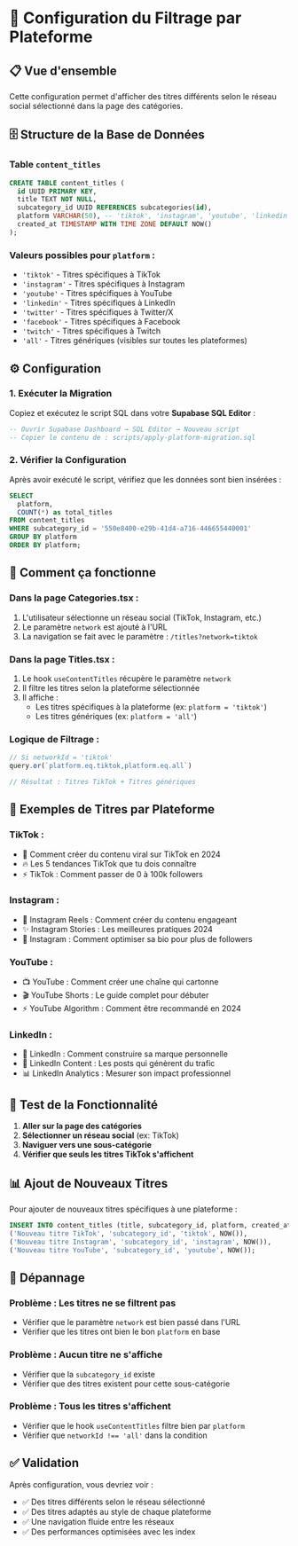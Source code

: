 # 🎯 Configuration du Filtrage par Plateforme

## 📋 **Vue d'ensemble**

Cette configuration permet d'afficher des titres différents selon le réseau social sélectionné dans la page des catégories.

## 🗄️ **Structure de la Base de Données**

### Table `content_titles`
```sql
CREATE TABLE content_titles (
  id UUID PRIMARY KEY,
  title TEXT NOT NULL,
  subcategory_id UUID REFERENCES subcategories(id),
  platform VARCHAR(50), -- 'tiktok', 'instagram', 'youtube', 'linkedin', 'twitter', 'facebook', 'twitch', 'all'
  created_at TIMESTAMP WITH TIME ZONE DEFAULT NOW()
);
```

### Valeurs possibles pour `platform` :
- `'tiktok'` - Titres spécifiques à TikTok
- `'instagram'` - Titres spécifiques à Instagram  
- `'youtube'` - Titres spécifiques à YouTube
- `'linkedin'` - Titres spécifiques à LinkedIn
- `'twitter'` - Titres spécifiques à Twitter/X
- `'facebook'` - Titres spécifiques à Facebook
- `'twitch'` - Titres spécifiques à Twitch
- `'all'` - Titres génériques (visibles sur toutes les plateformes)

## ⚙️ **Configuration**

### 1. **Exécuter la Migration**

Copiez et exécutez le script SQL dans votre **Supabase SQL Editor** :

```sql
-- Ouvrir Supabase Dashboard → SQL Editor → Nouveau script
-- Copier le contenu de : scripts/apply-platform-migration.sql
```

### 2. **Vérifier la Configuration**

Après avoir exécuté le script, vérifiez que les données sont bien insérées :

```sql
SELECT 
  platform,
  COUNT(*) as total_titles
FROM content_titles 
WHERE subcategory_id = '550e8400-e29b-41d4-a716-446655440001'
GROUP BY platform
ORDER BY platform;
```

## 🔄 **Comment ça fonctionne**

### **Dans la page Categories.tsx :**
1. L'utilisateur sélectionne un réseau social (TikTok, Instagram, etc.)
2. Le paramètre `network` est ajouté à l'URL
3. La navigation se fait avec le paramètre : `/titles?network=tiktok`

### **Dans la page Titles.tsx :**
1. Le hook `useContentTitles` récupère le paramètre `network`
2. Il filtre les titres selon la plateforme sélectionnée
3. Il affiche :
   - Les titres spécifiques à la plateforme (ex: `platform = 'tiktok'`)
   - Les titres génériques (ex: `platform = 'all'`)

### **Logique de Filtrage :**
```typescript
// Si networkId = 'tiktok'
query.or(`platform.eq.tiktok,platform.eq.all`)

// Résultat : Titres TikTok + Titres génériques
```

## 🎨 **Exemples de Titres par Plateforme**

### **TikTok :**
- 🎵 Comment créer du contenu viral sur TikTok en 2024
- 🔥 Les 5 tendances TikTok que tu dois connaître
- ⚡ TikTok : Comment passer de 0 à 100k followers

### **Instagram :**
- 📸 Instagram Reels : Comment créer du contenu engageant
- ✨ Instagram Stories : Les meilleures pratiques 2024
- 🎨 Instagram : Comment optimiser sa bio pour plus de followers

### **YouTube :**
- 📺 YouTube : Comment créer une chaîne qui cartonne
- 🎬 YouTube Shorts : Le guide complet pour débuter
- ⚡ YouTube Algorithm : Comment être recommandé en 2024

### **LinkedIn :**
- 💼 LinkedIn : Comment construire sa marque personnelle
- 🚀 LinkedIn Content : Les posts qui génèrent du trafic
- 📊 LinkedIn Analytics : Mesurer son impact professionnel

## 🚀 **Test de la Fonctionnalité**

1. **Aller sur la page des catégories**
2. **Sélectionner un réseau social** (ex: TikTok)
3. **Naviguer vers une sous-catégorie**
4. **Vérifier que seuls les titres TikTok s'affichent**

## 📊 **Ajout de Nouveaux Titres**

Pour ajouter de nouveaux titres spécifiques à une plateforme :

```sql
INSERT INTO content_titles (title, subcategory_id, platform, created_at) VALUES
('Nouveau titre TikTok', 'subcategory_id', 'tiktok', NOW()),
('Nouveau titre Instagram', 'subcategory_id', 'instagram', NOW()),
('Nouveau titre YouTube', 'subcategory_id', 'youtube', NOW());
```

## 🔧 **Dépannage**

### **Problème : Les titres ne se filtrent pas**
- Vérifier que le paramètre `network` est bien passé dans l'URL
- Vérifier que les titres ont bien le bon `platform` en base

### **Problème : Aucun titre ne s'affiche**
- Vérifier que la `subcategory_id` existe
- Vérifier que des titres existent pour cette sous-catégorie

### **Problème : Tous les titres s'affichent**
- Vérifier que le hook `useContentTitles` filtre bien par `platform`
- Vérifier que `networkId !== 'all'` dans la condition

## ✅ **Validation**

Après configuration, vous devriez voir :
- ✅ Des titres différents selon le réseau sélectionné
- ✅ Des titres adaptés au style de chaque plateforme
- ✅ Une navigation fluide entre les réseaux
- ✅ Des performances optimisées avec les index 